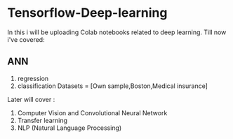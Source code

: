 # Tensorflow-Deep-learning
In this i will be uploading Colab notebooks related to deep learning.
Till now i've covered: 
## ANN
1. regression
2. classification
Datasets = [Own sample,Boston,Medical insurance]


Later will cover : 
1. Computer Vision and Convolutional Neural Network
2. Transfer learning 
3. NLP (Natural Language Processing)
